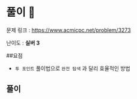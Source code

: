 # 풀이 :notebook:

   문제 링크 : https://www.acmicpc.net/problem/3273
   
   난이도 : __실버 3__
   
##요점
- `투 포인트` 풀이법으로 `완전 탐색` 과 달리 효율적인 방법


## 풀이